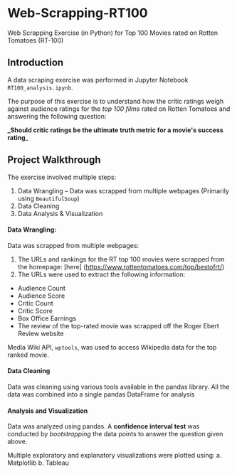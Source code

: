 # Web-Scrapping-RT100
Web Scrapping Exercise (in Python) for Top 100 Movies rated on Rotten Tomatoes (RT-100)

## Introduction 
A data scraping exercise was performed in Jupyter Notebook `RT100_analysis.ipynb`. 

The purpose of this exercise is to understand how the critic ratings weigh against audience ratings for the _top 100 films_ 
rated on Rotten Tomatoes and answering the following question:

**_Should critic ratings be the ultimate truth metric for a movie's success rating**_

## Project Walkthrough

The exercise involved multiple steps:
1.	Data Wrangling – Data was scrapped from multiple webpages (Primarily using `BeautifulSoup`)
2.	Data Cleaning
3.	Data Analysis & Visualization

#### Data Wrangling:
Data was scrapped from multiple webpages:
1. The URLs and rankings for the RT top 100 movies were scrapped from the homepage: [here] (https://www.rottentomatoes.com/top/bestofrt/)
2. The URLs were used to extract the following information:
* Audience Count
* Audience Score
* Critic Count
* Critic Score
* Box Office Earnings
* The review of the top-rated movie was scrapped off the Roger Ebert Review website

Media Wiki API, `wptools`, was used to access Wikipedia data for the top ranked movie.

#### Data Cleaning
Data was cleaning using various tools available in the pandas library. All the data was combined into a single pandas DataFrame for analysis

#### Analysis and Visualization
Data was analyzed using pandas. A **confidence interval test** was conducted by _bootstrapping_ the data points to answer the question given above.

Multiple exploratory and explanatory visualizations were plotted using:
a.	Matplotlib 
b.	Tableau
